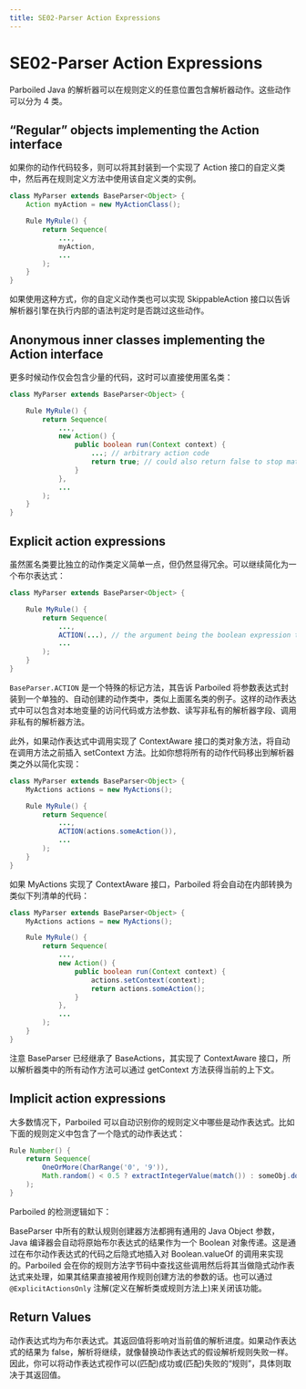 ```yaml
---
title: SE02-Parser Action Expressions
---
```


# SE02-Parser Action Expressions

Parboiled Java 的解析器可以在规则定义的任意位置包含解析器动作。这些动作可以分为 4 类。

## “Regular” objects implementing the Action interface

如果你的动作代码较多，则可以将其封装到一个实现了 Action 接口的自定义类中，然后再在规则定义方法中使用该自定义类的实例。

```java
class MyParser extends BaseParser<Object> {
    Action myAction = new MyActionClass();

    Rule MyRule() {
        return Sequence(
            ...,
            myAction,
            ...
        );
    }
}
```

如果使用这种方式，你的自定义动作类也可以实现 SkippableAction 接口以告诉解析器引擎在执行内部的语法判定时是否跳过这些动作。

## Anonymous inner classes implementing the Action interface

更多时候动作仅会包含少量的代码，这时可以直接使用匿名类：

```java
class MyParser extends BaseParser<Object> {

    Rule MyRule() {
        return Sequence(
            ...,
            new Action() {
                public boolean run(Context context) {
                    ...; // arbitrary action code
                    return true; // could also return false to stop matching the Sequence and continue looking for other matching alternatives
                }
            },
            ...
        );
    }
}
```

## Explicit action expressions

虽然匿名类要比独立的动作类定义简单一点，但仍然显得冗余。可以继续简化为一个布尔表达式：

```java
class MyParser extends BaseParser<Object> {

    Rule MyRule() {
        return Sequence(
            ...,
            ACTION(...), // the argument being the boolean expression to wrap
            ...
        );
    }
}
```

`BaseParser.ACTION` 是一个特殊的标记方法，其告诉 Parboiled 将参数表达式封装到一个单独的、自动创建的动作类中，类似上面匿名类的例子。这样的动作表达式中可以包含对本地变量的访问代码或方法参数、读写非私有的解析器字段、调用非私有的解析器方法。

此外，如果动作表达式中调用实现了 ContextAware 接口的类对象方法，将自动在调用方法之前插入 setContext 方法。比如你想将所有的动作代码移出到解析器类之外以简化实现：

```java
class MyParser extends BaseParser<Object> {
    MyActions actions = new MyActions();

    Rule MyRule() {
        return Sequence(
            ...,
            ACTION(actions.someAction()),
            ...
        );
    }
}
```

如果 MyActions 实现了 ContextAware 接口，Parboiled 将会自动在内部转换为类似下列清单的代码：

```java
class MyParser extends BaseParser<Object> {
    MyActions actions = new MyActions();

    Rule MyRule() {
        return Sequence(
            ...,
            new Action() {
                public boolean run(Context context) {
                    actions.setContext(context);
                    return actions.someAction();
                }
            },
            ...
        );
    }
}
```

注意 BaseParser 已经继承了 BaseActions，其实现了 ContextAware 接口，所以解析器类中的所有动作方法可以通过 getContext 方法获得当前的上下文。

## Implicit action expressions

大多数情况下，Parboiled 可以自动识别你的规则定义中哪些是动作表达式。比如下面的规则定义中包含了一个隐式的动作表达式：

```java
Rule Number() {
    return Sequence(
        OneOrMore(CharRange('0', '9')),
        Math.random() < 0.5 ? extractIntegerValue(match()) : someObj.doSomething()
    );
}
```

Parboiled 的检测逻辑如下：

BaseParser 中所有的默认规则创建器方法都拥有通用的 Java Object 参数，Java 编译器会自动将原始布尔表达式的结果作为一个 Boolean 对象传递。这是通过在布尔动作表达式的代码之后隐式地插入对 Boolean.valueOf 的调用来实现的。Parboiled 会在你的规则方法字节码中查找这些调用然后将其当做隐式动作表达式来处理，如果其结果直接被用作规则创建方法的参数的话。也可以通过 `@ExplicitActionsOnly` 注解(定义在解析类或规则方法上)来关闭该功能。

## Return Values

动作表达式均为布尔表达式。其返回值将影响对当前值的解析进度。如果动作表达式的结果为 false，解析将继续，就像替换动作表达式的假设解析规则失败一样。因此，你可以将动作表达式视作可以(匹配)成功或(匹配)失败的“规则”，具体则取决于其返回值。